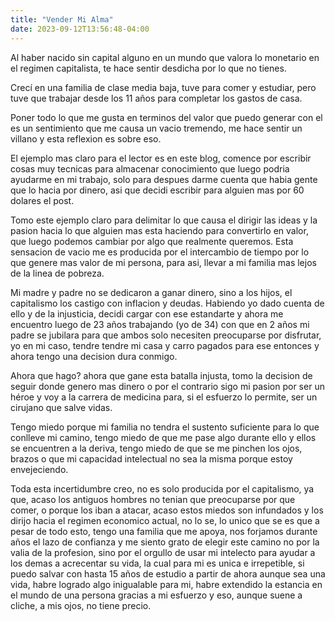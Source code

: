 ```yaml
---
title: "Vender Mi Alma"
date: 2023-09-12T13:56:48-04:00
---
```

Al haber nacido sin capital alguno en un mundo que valora lo monetario en el regimen capitalista, te hace sentir desdicha por lo que no tienes.

Crecí en una familia de clase media baja, tuve para comer y estudiar, pero tuve que trabajar desde los 11 años para completar los gastos de casa.

Poner todo lo que me gusta en terminos del valor que puedo generar con el es un sentimiento que me causa un vacio tremendo, me hace sentir un villano y esta reflexion es sobre eso.

El ejemplo mas claro para el lector es en este blog, comence por escribir cosas muy tecnicas para almacenar conocimiento que luego podria ayudarme en mi trabajo, solo para despues darme cuenta que habia gente que lo hacia por dinero, asi que decidi escribir para alguien mas por 60 dolares el post.

Tomo este ejemplo claro para delimitar lo que causa el dirigir las ideas y la pasion hacia lo que alguien mas esta haciendo para convertirlo en valor, que luego podemos cambiar por algo que realmente queremos. Esta sensacion de vacio me es producida por el intercambio de tiempo por lo que genere mas valor de mi persona, para asi, llevar a mi familia mas lejos de la linea de pobreza.

Mi madre y padre no se dedicaron a ganar dinero, sino a los hijos, el capitalismo los castigo con inflacion y deudas. Habiendo yo dado cuenta de ello y de la injusticia, decidi cargar con ese estandarte y ahora me encuentro luego de 23 años trabajando (yo de 34) con que en 2 años mi padre se jubilara para que ambos solo necesiten preocuparse por disfrutar, yo en mi caso, tendre tendre mi casa y carro pagados para ese entonces y ahora tengo una decision dura conmigo.

Ahora que hago? ahora que gane esta batalla injusta, tomo la decision de seguir donde genero mas dinero o por el contrario sigo mi pasion por ser un héroe y voy a la carrera de medicina para, si el esfuerzo lo permite, ser un cirujano que salve vidas.

Tengo miedo porque mi familia no tendra el sustento suficiente para lo que conlleve mi camino, tengo miedo de que me pase algo durante ello y ellos se encuentren a la deriva, tengo miedo de que se me pinchen los ojos, brazos o que mi capacidad intelectual no sea la misma porque estoy envejeciendo.

Toda esta incertidumbre creo, no es solo producida por el capitalismo, ya que, acaso los antiguos hombres no tenian que preocuparse por que comer, o porque los iban a atacar, acaso estos miedos son infundados y los dirijo hacia el regimen economico actual, no lo se, lo unico que se es que a pesar de todo esto, tengo una familia que me apoya, nos forjamos durante años el lazo de confianza y me siento grato de elegir este camino no por la valia de la profesion, sino por el orgullo de usar mi intelecto para ayudar a los demas a acrecentar su vida, la cual para mi es unica e irrepetible, si puedo salvar con hasta 15 años de estudio a partir de ahora aunque sea una vida, habre logrado algo inigualable para mi, habre extendido la estancia en el mundo de una persona gracias a mi esfuerzo y eso, aunque suene a cliche, a mis ojos, no tiene precio.